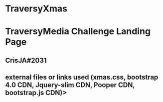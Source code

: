 # TraversyXmas
# TraversyMedia Challenge Landing Page
## CrisJA#2031
## external files or links used (xmas.css, bootstrap 4.0 CDN, Jquery-slim CDN, Pooper CDN, bootstrap.js CDN)>
